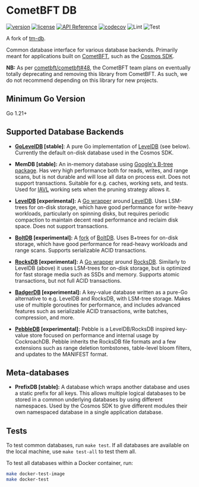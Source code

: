 # CometBFT DB

[![version](https://img.shields.io/github/tag/cometbft/cometbft-db.svg)](https://github.com/cometbft/cometbft-db/releases/latest)
[![license](https://img.shields.io/github/license/cometbft/cometbft-db.svg)](https://github.com/cometbft/cometbft-db/blob/main/LICENSE)
[![API Reference](https://camo.githubusercontent.com/915b7be44ada53c290eb157634330494ebe3e30a/68747470733a2f2f676f646f632e6f72672f6769746875622e636f6d2f676f6c616e672f6764646f3f7374617475732e737667)](https://pkg.go.dev/github.com/cometbft/cometbft-db)
[![codecov](https://codecov.io/gh/cometbft/cometbft-db/branch/main/graph/badge.svg)](https://codecov.io/gh/cometbft/cometbft-db)
![Lint](https://github.com/cometbft/cometbft-db/workflows/Lint/badge.svg?branch=main)
![Test](https://github.com/cometbft/cometbft-db/workflows/Test/badge.svg?branch=main)

A fork of [tm-db].

Common database interface for various database backends. Primarily meant for
applications built on [CometBFT], such as the [Cosmos SDK].

**NB:** As per [cometbft/cometbft\#48], the CometBFT team plans on eventually
totally deprecating and removing this library from CometBFT. As such, we do not
recommend depending on this library for new projects.

## Minimum Go Version

Go 1.21+

## Supported Database Backends

- **[GoLevelDB](https://github.com/syndtr/goleveldb) [stable]**: A pure Go
  implementation of [LevelDB](https://github.com/google/leveldb) (see below).
  Currently the default on-disk database used in the Cosmos SDK.

- **MemDB [stable]:** An in-memory database using [Google's B-tree
  package](https://github.com/google/btree). Has very high performance both for
  reads, writes, and range scans, but is not durable and will lose all data on
  process exit. Does not support transactions. Suitable for e.g. caches, working
  sets, and tests. Used for [IAVL](https://github.com/tendermint/iavl) working
  sets when the pruning strategy allows it.

- **[LevelDB](https://github.com/google/leveldb) [experimental]:** A [Go
  wrapper](https://github.com/jmhodges/levigo) around
  [LevelDB](https://github.com/google/leveldb). Uses LSM-trees for on-disk
  storage, which have good performance for write-heavy workloads, particularly
  on spinning disks, but requires periodic compaction to maintain decent read
  performance and reclaim disk space. Does not support transactions.

- **[BoltDB](https://github.com/etcd-io/bbolt) [experimental]:** A
  [fork](https://github.com/etcd-io/bbolt) of
  [BoltDB](https://github.com/boltdb/bolt). Uses B+trees for on-disk storage,
  which have good performance for read-heavy workloads and range scans. Supports
  serializable ACID transactions.

- **[RocksDB](https://github.com/linxGnu/grocksdb) [experimental]:** A [Go
  wrapper](https://github.com/linxGnu/grocksdb) around
  [RocksDB](https://rocksdb.org). Similarly to LevelDB (above) it uses LSM-trees
  for on-disk storage, but is optimized for fast storage media such as SSDs and
  memory. Supports atomic transactions, but not full ACID transactions.

- **[BadgerDB](https://github.com/dgraph-io/badger) [experimental]:** A
  key-value database written as a pure-Go alternative to e.g. LevelDB and
  RocksDB, with LSM-tree storage. Makes use of multiple goroutines for
  performance, and includes advanced features such as serializable ACID
  transactions, write batches, compression, and more.

- **[PebbleDB](https://github.com/cockroachdb/pebble) [experimental]:** Pebble
  is a LevelDB/RocksDB inspired key-value store focused on performance and
  internal usage by CockroachDB. Pebble inherits the RocksDB file formats and a
  few extensions such as range deletion tombstones, table-level bloom filters,
  and updates to the MANIFEST format.

## Meta-databases

- **PrefixDB [stable]:** A database which wraps another database and uses a
  static prefix for all keys. This allows multiple logical databases to be
  stored in a common underlying databases by using different namespaces. Used by
  the Cosmos SDK to give different modules their own namespaced database in a
  single application database.

## Tests

To test common databases, run `make test`. If all databases are available on the
local machine, use `make test-all` to test them all.

To test all databases within a Docker container, run:

```bash
make docker-test-image
make docker-test
```

[tm-db]: https://github.com/tendermint/tm-db
[CometBFT]: https://github.com/cometbft/cometbft-db
[Cosmos SDK]: https://github.com/cosmos/cosmos-sdk
[cometbft/cometbft\#48]: https://github.com/cometbft/cometbft/issues/48
